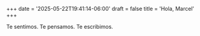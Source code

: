 +++
date = '2025-05-22T19:41:14-06:00'
draft = false
title = 'Hola, Marcel'
+++

Te sentimos.
Te pensamos.
Te escribimos.
